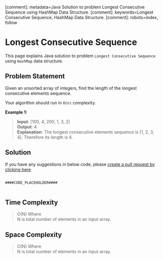 [comment]: metadata=Java Solution to problem Longest Consecutive Sequence using HashMap Data Structure.
[comment]: keywords=Longest Consecutive Sequence, HashMap Data Structure.
[comment]: robots=index, follow


<h1>Longest Consecutive Sequence</h1>
<p>
This page explains Java solution to problem <code class="inline">Longest Consecutive Sequence</code> using <code class="inline">HashMap</code> data structure.
</p>


<h2 class="heading">Problem Statement</h2>
<p>
Given an unsorted array of integers, find the length of the longest consecutive elements sequence.
</p>
<p>
Your algorithm should run in <code class="inline">O(n)</code> complexity.
</p>

<b>Example 1:</b>
<blockquote>
<p>
<b>Input</b>: [100, 4, 200, 1, 3, 2]<br/>
<b>Output</b>: 4<br/>
<b>Explanation</b>: The longest consecutive elements sequence is [1, 2, 3, 4]. Therefore its length is 4.<br/>
</p>
</blockquote>


<h2 class="heading">Solution</h2>
If you have any suggestions in below code, please <a href="####LINK_PLACEHOLDER####" target="_blank" rel="noopener noreferrer" class="absolute">create a pull request by clicking here</a>.
<pre>
<code class="language-java">
####CODE_PLACEHOLDER####
</code>
</pre>


<h2 class="heading">Time Complexity</h2>
<blockquote>
<p>
O(N) Where <br />
N is total number of elements in an input array.
</p>
</blockquote>


<h2 class="heading">Space Complexity</h2>
<blockquote>
<p>
O(N) Where <br />
N is total number of elements in an input array.
</p>
</blockquote>